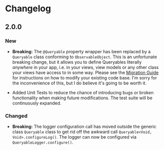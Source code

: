 # Changelog

## 2.0.0

### New

- **Breaking:** The `@Queryable` property wrapper has been replaced by a `Queryable` class conforming to `ObservableObject`. This is an unfortunate breaking change, but it allows you to define Queryables literally *anywhere* in your app, i.e. in your views, view models or any other class your views have access to in some way. Please see the [Migration Guide](https://github.com/SwiftedMind/Queryable/blob/main/MIGRATIONS.md) for instructions on how to modify your existing code base. I'm sorry for the inconvenience of this, but I do believe it's going to be worth it.

- Added Unit Tests to reduce the chance of introducing bugs or broken functionality when making future modifications. The test suite will be continuously expanded.

### Changed

- **Breaking:** The logger configuration call has moved outside the generic class `Queryable` class to get rid off the awkward call `Queryable<Void, Void>.configureLog()`. The logger can now be configured via `QueryableLogger.configure()`.
